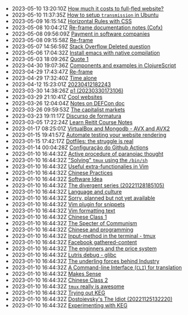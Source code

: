 * 2023-05-10 13:20:10Z [How much it costs to full-fled website?](../52)
* 2023-05-10 11:37:35Z [How to setup `transmission` in Ubuntu](../51)
* 2023-05-09 16:15:14Z [Horizontal Rules with CSS](../50)
* 2023-05-08 10:04:21Z [Re-frame documentation notes (Cofx)](../49)
* 2023-05-08 09:56:09Z [Payment in software companies](../48)
* 2023-05-08 09:15:58Z [Re-frame](../47)
* 2023-05-07 14:56:59Z [Stack Overflow Deleted question](../46)
* 2023-05-06 17:04:32Z [Install emacs with native compilation](../45)
* 2023-05-03 18:09:26Z [Quote 1](../43)
* 2023-04-30 19:07:36Z [Components and examples in ClojureScript](../42)
* 2023-04-29 17:43:47Z [Re-frame](../41)
* 2023-04-29 17:32:40Z [Time alone](../40)
* 2023-04-12 15:23:01Z [20230412182243](../39)
* 2023-03-30 14:38:26Z [p1 (20230330173106)](../38)
* 2023-03-29 21:10:41Z [Cool websites](../37)
* 2023-03-26 12:04:04Z [Notes on DEFCon doc](../35)
* 2023-03-26 09:59:53Z [The capitalist markets](../34)
* 2023-03-23 19:11:17Z [Discurso de formatura](../33)
* 2023-03-05 17:22:24Z [Learn Reitit Course Notes](../32)
* 2023-01-17 08:25:01Z [VirtualBox and Mongodb - AVX and AVX2](../31)
* 2023-01-15 19:41:57Z [Automate testing your website rendering](../29)
* 2023-01-15 17:42:17Z [Dotfiles: the struggle is real](../28)
* 2023-01-14 00:04:28Z [Configuração do Github Actions](../27)
* 2023-01-10 16:44:32Z [Active procedure of paranoiac thought ](../15)
* 2023-01-10 16:44:32Z ["Solving" `tmux` using the `/bin/sh`](../24)
* 2023-01-10 16:44:32Z [Useful extra-functionalies in Vim](../12)
* 2023-01-10 16:44:32Z [Chinese Practices](../20)
* 2023-01-10 16:44:32Z [Software Idea](../26)
* 2023-01-10 16:44:32Z [The divergent series (20221128185105)](../9)
* 2023-01-10 16:44:32Z [Language and culture](../21)
* 2023-01-10 16:44:32Z [Sorry, planned but not yet available](../0)
* 2023-01-10 16:44:32Z [Vim plugin for snippets](../13)
* 2023-01-10 16:44:32Z [Vim formatting text](../7)
* 2023-01-10 16:44:32Z [Chinese Class 1](../22)
* 2023-01-10 16:44:32Z [The Specter of Communism](../11)
* 2023-01-10 16:44:32Z [Chinese and programming](../19)
* 2023-01-10 16:44:32Z [Input-method in the terminal - tmux](../17)
* 2023-01-10 16:44:32Z [Facebook gathered-content](../6)
* 2023-01-10 16:44:32Z [The enginners and the price system](../4)
* 2023-01-10 16:44:32Z [Lutris debug - glibc](../18)
* 2023-01-10 16:44:32Z [The underling forces behind Industry](../8)
* 2023-01-10 16:44:32Z [A Command-line Interface (`CLI`) for translation](../16)
* 2023-01-10 16:44:32Z [Makes Sense](../2)
* 2023-01-10 16:44:32Z [Chinese Class 2](../25)
* 2023-01-10 16:44:32Z [`tmux` really is awesome](../10)
* 2023-01-10 16:44:32Z [Trying out KEG](../1)
* 2023-01-10 16:44:32Z [Dostoievsky's The Idiot (20221125132220)](../3)
* 2023-01-10 16:44:32Z [Experimenting with KEG](../5)
